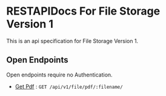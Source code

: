 # RESTAPIDocs For File Storage Version 1

This is an api specification for File Storage Version 1.

## Open Endpoints

Open endpoints require no Authentication.

* [Get Pdf](file/pdf.md) : `GET /api/v1/file/pdf/:filename/`